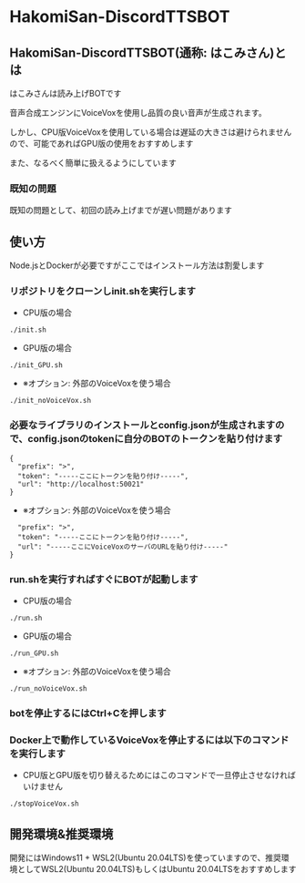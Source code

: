 # HakomiSan-DiscordTTSBOT
## HakomiSan-DiscordTTSBOT(通称: はこみさん)とは 
はこみさんは読み上げBOTです

音声合成エンジンにVoiceVoxを使用し品質の良い音声が生成されます。

しかし、CPU版VoiceVoxを使用している場合は遅延の大きさは避けられませんので、可能であればGPU版の使用をおすすめします

また、なるべく簡単に扱えるようにしています
### 既知の問題
既知の問題として、初回の読み上げまでが遅い問題があります
## 使い方
Node.jsとDockerが必要ですがここではインストール方法は割愛します

### リポジトリをクローンしinit.shを実行します
- CPU版の場合
```
./init.sh
```
- GPU版の場合
```
./init_GPU.sh
```
- ※オプション: 外部のVoiceVoxを使う場合
```
./init_noVoiceVox.sh
```
### 必要なライブラリのインストールとconfig.jsonが生成されますので、config.jsonのtokenに自分のBOTのトークンを貼り付けます
```
{
  "prefix": ">",
  "token": "-----ここにトークンを貼り付け-----",
  "url": "http://localhost:50021"
}
```
- ※オプション: 外部のVoiceVoxを使う場合
```{
  "prefix": ">",
  "token": "-----ここにトークンを貼り付け-----",
  "url": "-----ここにVoiceVoxのサーバのURLを貼り付け-----"
}
```
### run.shを実行すればすぐにBOTが起動します
- CPU版の場合
```
./run.sh
```
- GPU版の場合
```
./run_GPU.sh
```
- ※オプション: 外部のVoiceVoxを使う場合
```
./run_noVoiceVox.sh
```
### botを停止するにはCtrl+Cを押します
### Docker上で動作しているVoiceVoxを停止するには以下のコマンドを実行します
- CPU版とGPU版を切り替えるためにはこのコマンドで一旦停止させなければいけません
```
./stopVoiceVox.sh
```
## 開発環境&推奨環境
開発にはWindows11 + WSL2(Ubuntu 20.04LTS)を使っていますので、推奨環境としてWSL2(Ubuntu 20.04LTS)もしくはUbuntu 20.04LTSをおすすめします
